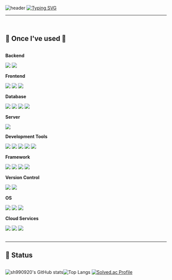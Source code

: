 

![header](https://capsule-render.vercel.app/api?type=waving&color=6994CDEE&text=&animation=twinkling&height=80)
[![Typing SVG](https://readme-typing-svg.demolab.com?font=Alkatra&weight=500&size=45&duration=3500&pause=3&color=6994CDEE&center=false&vCenter=false&multiline=true&repeat=true&width=1000&height=100&lines=Welcome+to+sh990920's+GitHub!👋)](https://git.io/typing-svg)
 
<div align="left">

-------

<br>
    
## 🔨 Once I've used 🔨
<div style="display:flex; flex-direction:column; align-items:flex-start;">
  <!-- Backend -->
    <p><strong>Backend</strong></p>
    <div>
        <img src="https://img.shields.io/badge/Java-007396?style=flat-square&logo=Java&logoColor=white">
        <img src="https://img.shields.io/badge/Python-3776AB?style=flat-square&logo=python&logoColor=white"> 
    </div>
  <!-- Frontend -->
    <p><strong>Frontend</strong></p>
    <div>
        <img src="https://img.shields.io/badge/html5-E34F26?style=flat-square&logo=html5&logoColor=white"> 
        <img src="https://img.shields.io/badge/css-1572B6?style=flat-square&logo=css3&logoColor=white"> 
        <img src="https://img.shields.io/badge/javascript-F7DF1E?style=flat-square&logo=javascript&logoColor=black">
    </div>
    <!-- Database -->
    <p><strong>Database</strong></p>
    <div>
        <img src="https://img.shields.io/badge/mysql-4479A1?style=flat-square&logo=mysql&logoColor=white">
        <img src="https://img.shields.io/badge/oracle-F80000?style=flat-square&logo=oracle&logoColor=white"> 
        <img src="https://img.shields.io/badge/mariaDB-003545?style=flat-square&logo=mariadb&logoColor=white">
        <img src="https://img.shields.io/badge/redis-DC382D?style=flat-square&logo=redis&logoColor=white">
    </div>
    <!-- Server -->
    <p><strong>Server</strong></p>
    <div>
        <img src="https://img.shields.io/badge/apache tomcat-F8DC75?style=flat-square&logo=apachetomcat&logoColor=black">
    </div>
    <!-- Development Tools -->
    <p><strong>Development Tools</strong></p>
    <div>
        <img src="https://img.shields.io/badge/IntelliJ IDEA-000000?style=flat-square&logo=intellij-idea&logoColor=white">
        <img src="https://img.shields.io/badge/Visual Studio Code-007ACC?style=flat-square&logo=visual-studio-code&logoColor=white">
        <img src="https://img.shields.io/badge/Eclipse IDE-2C2255?style=flat-square&logo=eclipse-ide&logoColor=white">
        <img src="https://img.shields.io/badge/Anaconda-44A833?style=flat-square&logo=anaconda&logoColor=white">
        <img src="https://img.shields.io/badge/DBeaver-4D4D4D?style=flat-square&logo=dbeaver&logoColor=white">
    </div>
    <!-- Framework -->
    <p><strong>Framework</strong></p>
    <div>
        <img src="https://img.shields.io/badge/Spring-6DB33F?style=flat-square&logo=spring&logoColor=white">
        <img src="https://img.shields.io/badge/Spring Boot-6DB33F?style=flat-square&logo=spring-boot&logoColor=white">
        <img src="https://img.shields.io/badge/django-092E20?style=flat-square&logo=Django&logoColor=white">
        <img src="https://img.shields.io/badge/Bootstrap-7952B3?style=flat-square&logo=bootstrap&logoColor=white">
    </div>
    <!-- Version Control -->
    <p><strong>Version Control</strong></p>
    <div>
        <img src="https://img.shields.io/badge/Git-F05032?style=flat-square&logo=git&logoColor=white">
        <img src="https://img.shields.io/badge/GitHub-181717?style=flat-square&logo=github&logoColor=white">
    </div>
    <!-- OS -->
    <p><strong>OS</strong></p>
    <div>
        <img src="https://img.shields.io/badge/Mac%20OS-000000?style=flat-square&logo=apple&logoColor=white">
        <img src="https://img.shields.io/badge/windows-0078D4?style=flat-square&logo=windows&logoColor=white">
        <img src="https://img.shields.io/badge/linux-FCC624?style=flat-square&logo=linux&logoColor=white">
    </div>
    <!-- OS -->
    <p><strong>Cloud Services</strong></p>
    <div>
        <img src="https://img.shields.io/badge/amazon%20aws-232F3E?style=flat-square&logo=amazonaws&logoColor=white">
        <img src="https://img.shields.io/badge/amazon%20ec2-FF9900?style=flat-square&logo=amazonec2&logoColor=white">
        <img src="https://img.shields.io/badge/amazon%20route53-8C4FFF?style=flat-square&logo=amazonroute53&logoColor=white">
    </div>
</div><br>
</div>

-------


## 📌 Status
<div style="display:flex; flex-direction:row;">

![sh990920's GitHub stats](https://github-readme-stats.vercel.app/api?username=sh990920&show_icons=true&theme=synthwave)

![Top Langs](https://github-readme-stats.vercel.app/api/top-langs/?username=sh990920&layout=compact&theme=calm)
[![Solved.ac Profile](http://mazassumnida.wtf/api/v2/generate_badge?boj=sh990920)](https://solved.ac/sh990920/)
</div><br>
